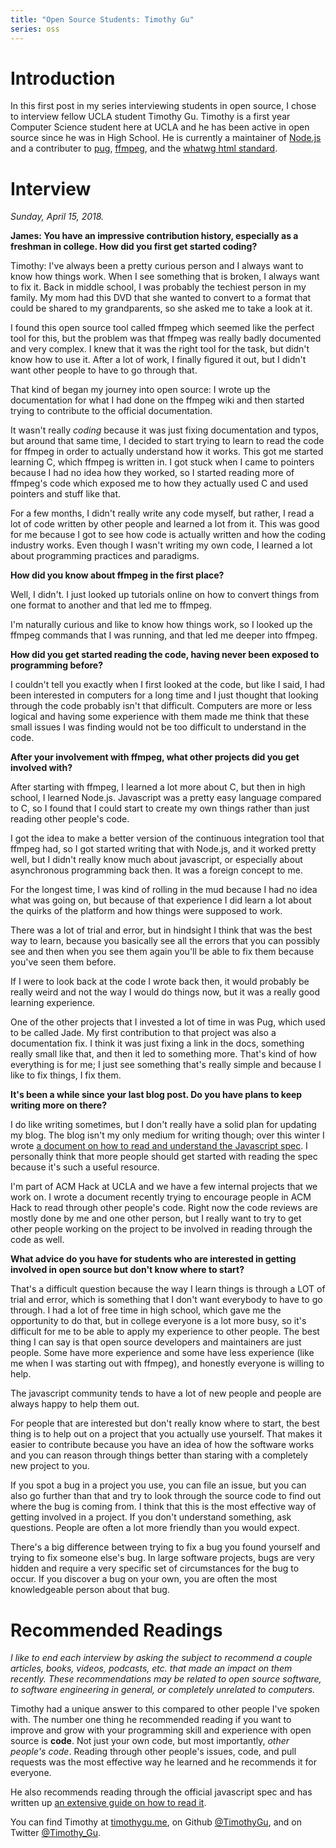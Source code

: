 ```yaml
---
title: "Open Source Students: Timothy Gu"
series: oss
---
```


# Introduction

In this first post in my series interviewing students in open source,
I chose to interview fellow UCLA student Timothy Gu.
Timothy is a first year Computer Science student here at UCLA and he has been
active in open source since he was in High School.
He is currently a maintainer of
[Node.js](https://github.com/nodejs/node)
and a contributer to
[pug](https://github.com/pugjs/pug),
[ffmpeg](https://github.com/FFmpeg/FFmpeg),
and the
[whatwg html standard](https://github.com/whatwg/html).

# Interview

_Sunday, April 15, 2018._

**James: You have an impressive contribution history,
especially as a freshman in college.
How did you first get started coding?**

Timothy: I've always been a pretty curious person
and I always want to know how things work.
When I see something that is broken, I always want to fix it.
Back in middle school, I was probably the techiest person in my family.
My mom had this DVD that she wanted to convert to a format that could be
shared to my grandparents, so she asked me to take a look at it.

I found this open source tool called ffmpeg which seemed like the perfect
tool for this,
but the problem was that ffmpeg was really badly documented and very complex.
I knew that it was the right tool for the task, but didn't know how to use it.
After a lot of work, I finally figured it out, but I didn't want other
people to have to go through that.

That kind of began my journey into open source:
I wrote up the documentation for what I had done on the ffmpeg wiki and
then started trying to contribute to the official documentation.

It wasn't really _coding_ because it was just fixing documentation and
typos, but around that same time, I decided to start trying to learn to
read the code for ffmpeg in order to actually understand how it works.
This got me started learning C, which ffmpeg is written in.
I got stuck when I came to pointers because I had no idea how they worked,
so I started reading more of ffmpeg's code which exposed me to how they
actually used C and used pointers and stuff like that.

For a few months, I didn't really write any code myself,
but rather, I read a lot of code written by other people and learned a lot from it.
This was good for me because I got to see how code is actually written and how
the coding industry works.
Even though I wasn't writing my own code,
I learned a lot about programming practices and paradigms.

**How did you know about ffmpeg in the first place?**

Well, I didn't.
I just looked up tutorials online on how to convert things from one format to
another and that led me to ffmpeg.

I'm naturally curious and like to know how things work,
so I looked up the ffmpeg commands that I was running,
and that led me deeper into ffmpeg.

**How did you get started reading the code,
having never been exposed to programming before?**

I couldn't tell you exactly when I first looked at the code, but like I said,
I had been interested in computers for a long time
and I just thought that looking through the code probably isn't that difficult.
Computers are more or less logical and having some experience with them made me
think that these small issues I was finding would not be too difficult to
understand in the code.

**After your involvement with ffmpeg,
what other projects did you get involved with?**

After starting with ffmpeg, I learned a lot more about C,
but then in high school, I learned Node.js.
Javascript was a pretty easy language compared to C,
so I found that I could start to create my own things
rather than just reading other people's code.

I got the idea to make a better version of the continuous integration
tool that ffmpeg had, so I got started writing that with Node.js,
and it worked pretty well,
but I didn't really know much about javascript,
or especially about asynchronous programming back then.
It was a foreign concept to me.

For the longest time, I was kind of rolling in the mud because I had no idea
what was going on,
but because of that experience I did learn a lot about
the quirks of the platform and how things were supposed to work.

There was a lot of trial and error,
but in hindsight I think that was the best way to learn,
because you basically see all the errors that you can possibly see and then
when you see them again you'll be able to fix them because you've seen them
before.

If I were to look back at the code I wrote back then,
it would probably be really weird and not the way I would do things now,
but it was a really good learning experience.

One of the other projects that I invested a lot of time in was Pug,
which used to be called Jade.
My first contribution to that project was also a documentation fix.
I think it was just fixing a link in the docs,
something really small like that, and then it led to something more.
That's kind of how everything is for me;
I just see something that's really simple and because I like to fix things,
I fix them.


**It's been a while since your last blog post.
Do you have plans to keep writing more on there?**

I do like writing sometimes,
but I don't really have a solid plan for updating my blog.
The blog isn't my only medium for writing though;
over this winter I wrote
[a document on how to read and understand the Javascript spec](https://timothygu.me/es-howto/).
I personally think that more people should get started with reading the spec
because it's such a useful resource.

I'm part of ACM Hack at UCLA and we have a few internal projects that
we work on.
I wrote a document recently trying to encourage people in ACM Hack to
read through other people's code.
Right now the code reviews are mostly done by me and one other person,
but I really want to try to get other people working on the project
to be involved in reading through the code as well.

**What advice do you have for students who are interested in getting involved
in open source but don't know where to start?**

That's a difficult question because the way I learn things is through a LOT
of trial and error, which is something that I don't want everybody to have
to go through.
I had a lot of free time in high school, which gave me the opportunity to do
that, but in college everyone is a lot more busy,
so it's difficult for me to be able to apply my experience to other people.
The best thing I can say is that open source developers and maintainers are
just people.
Some have more experience and some have less experience
(like me when I was starting out with ffmpeg),
and honestly everyone is willing to help.

The javascript community tends to have a lot of new people and people are
always happy to help them out.

For people that are interested but don't really know where to start,
the best thing is to help out on a project that you actually use yourself.
That makes it easier to contribute because you have an idea of how the
software works and you can reason through things better than staring
with a completely new project to you.

If you spot a bug in a project you use, you can file an issue,
but you can also go further than that and try to look through the source code
to find out where the bug is coming from.
I think that this is the most effective way of getting involved in a project.
If you don't understand something, ask questions.
People are often a lot more friendly than you would expect.

There's a big difference between trying to fix a bug you found yourself and
trying to fix someone else's bug.
In large software projects, bugs are very hidden and require a very specific
set of circumstances for the bug to occur.
If you discover a bug on your own, you are often the most knowledgeable
person about that bug.

# Recommended Readings

_I like to end each interview by asking the subject to recommend a couple
articles, books, videos, podcasts, etc. that made an impact on them recently.
These recommendations may be related to open source software, to software
engineering in general, or completely unrelated to computers._

Timothy had a unique answer to this compared to other people I've spoken with.
The number one thing he recommended reading if you want to improve and grow
with your programming skill and experience with open source is **code**.
Not just your own code, but most importantly, _other people's code_.
Reading through other people's issues, code, and pull requests was the most
effective way he learned and he recommends it for everyone.

He also recommends reading through the official javascript spec
and has written up
[an extensive guide on how to read it](https://timothygu.me/es-howto/).

You can find Timothy at [timothygu.me](https://timothygu.me),
on Github [@TimothyGu](https://github.com/TimothyGu),
and on Twitter [@Timothy_Gu](https://twitter.com/Timothy_Gu).
